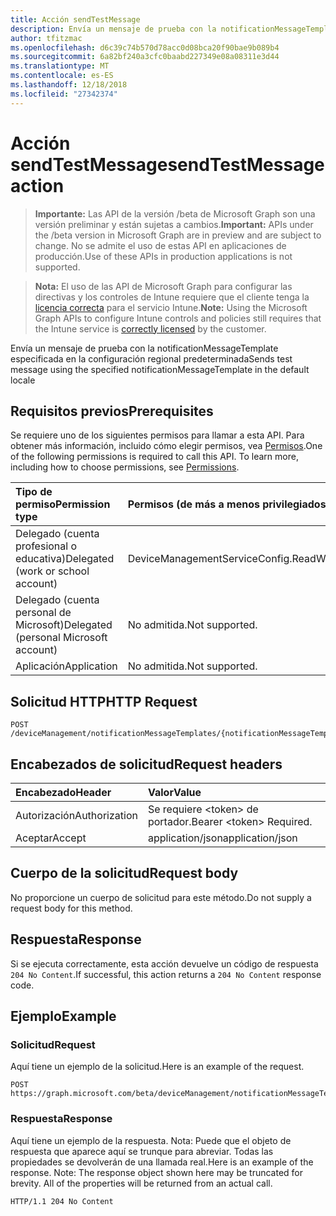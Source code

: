 ```yaml
---
title: Acción sendTestMessage
description: Envía un mensaje de prueba con la notificationMessageTemplate especificada en la configuración regional predeterminada
author: tfitzmac
ms.openlocfilehash: d6c39c74b570d78acc0d08bca20f90bae9b089b4
ms.sourcegitcommit: 6a82bf240a3cfc0baabd227349e08a08311e3d44
ms.translationtype: MT
ms.contentlocale: es-ES
ms.lasthandoff: 12/18/2018
ms.locfileid: "27342374"
---
```

# <a name="sendtestmessage-action"></a><span data-ttu-id="d4509-103">Acción sendTestMessage</span><span class="sxs-lookup"><span data-stu-id="d4509-103">sendTestMessage action</span></span>

> <span data-ttu-id="d4509-104">**Importante:** Las API de la versión /beta de Microsoft Graph son una versión preliminar y están sujetas a cambios.</span><span class="sxs-lookup"><span data-stu-id="d4509-104">**Important:** APIs under the /beta version in Microsoft Graph are in preview and are subject to change.</span></span> <span data-ttu-id="d4509-105">No se admite el uso de estas API en aplicaciones de producción.</span><span class="sxs-lookup"><span data-stu-id="d4509-105">Use of these APIs in production applications is not supported.</span></span>

> <span data-ttu-id="d4509-106">**Nota:** El uso de las API de Microsoft Graph para configurar las directivas y los controles de Intune requiere que el cliente tenga la [licencia correcta](https://go.microsoft.com/fwlink/?linkid=839381) para el servicio Intune.</span><span class="sxs-lookup"><span data-stu-id="d4509-106">**Note:** Using the Microsoft Graph APIs to configure Intune controls and policies still requires that the Intune service is [correctly licensed](https://go.microsoft.com/fwlink/?linkid=839381) by the customer.</span></span>

<span data-ttu-id="d4509-107">Envía un mensaje de prueba con la notificationMessageTemplate especificada en la configuración regional predeterminada</span><span class="sxs-lookup"><span data-stu-id="d4509-107">Sends test message using the specified notificationMessageTemplate in the default locale</span></span>
## <a name="prerequisites"></a><span data-ttu-id="d4509-108">Requisitos previos</span><span class="sxs-lookup"><span data-stu-id="d4509-108">Prerequisites</span></span>
<span data-ttu-id="d4509-p102">Se requiere uno de los siguientes permisos para llamar a esta API. Para obtener más información, incluido cómo elegir permisos, vea [Permisos](/graph/permissions-reference).</span><span class="sxs-lookup"><span data-stu-id="d4509-p102">One of the following permissions is required to call this API. To learn more, including how to choose permissions, see [Permissions](/graph/permissions-reference).</span></span>

|<span data-ttu-id="d4509-111">Tipo de permiso</span><span class="sxs-lookup"><span data-stu-id="d4509-111">Permission type</span></span>|<span data-ttu-id="d4509-112">Permisos (de más a menos privilegiados)</span><span class="sxs-lookup"><span data-stu-id="d4509-112">Permissions (from most to least privileged)</span></span>|
|:---|:---|
|<span data-ttu-id="d4509-113">Delegado (cuenta profesional o educativa)</span><span class="sxs-lookup"><span data-stu-id="d4509-113">Delegated (work or school account)</span></span>|<span data-ttu-id="d4509-114">DeviceManagementServiceConfig.ReadWrite.All</span><span class="sxs-lookup"><span data-stu-id="d4509-114">DeviceManagementServiceConfig.ReadWrite.All</span></span>|
|<span data-ttu-id="d4509-115">Delegado (cuenta personal de Microsoft)</span><span class="sxs-lookup"><span data-stu-id="d4509-115">Delegated (personal Microsoft account)</span></span>|<span data-ttu-id="d4509-116">No admitida.</span><span class="sxs-lookup"><span data-stu-id="d4509-116">Not supported.</span></span>|
|<span data-ttu-id="d4509-117">Aplicación</span><span class="sxs-lookup"><span data-stu-id="d4509-117">Application</span></span>|<span data-ttu-id="d4509-118">No admitida.</span><span class="sxs-lookup"><span data-stu-id="d4509-118">Not supported.</span></span>|

## <a name="http-request"></a><span data-ttu-id="d4509-119">Solicitud HTTP</span><span class="sxs-lookup"><span data-stu-id="d4509-119">HTTP Request</span></span>
<!-- {
  "blockType": "ignored"
}
-->
``` http
POST /deviceManagement/notificationMessageTemplates/{notificationMessageTemplateId}/sendTestMessage
```

## <a name="request-headers"></a><span data-ttu-id="d4509-120">Encabezados de solicitud</span><span class="sxs-lookup"><span data-stu-id="d4509-120">Request headers</span></span>
|<span data-ttu-id="d4509-121">Encabezado</span><span class="sxs-lookup"><span data-stu-id="d4509-121">Header</span></span>|<span data-ttu-id="d4509-122">Valor</span><span class="sxs-lookup"><span data-stu-id="d4509-122">Value</span></span>|
|:---|:---|
|<span data-ttu-id="d4509-123">Autorización</span><span class="sxs-lookup"><span data-stu-id="d4509-123">Authorization</span></span>|<span data-ttu-id="d4509-124">Se requiere &lt;token&gt; de portador.</span><span class="sxs-lookup"><span data-stu-id="d4509-124">Bearer &lt;token&gt; Required.</span></span>|
|<span data-ttu-id="d4509-125">Aceptar</span><span class="sxs-lookup"><span data-stu-id="d4509-125">Accept</span></span>|<span data-ttu-id="d4509-126">application/json</span><span class="sxs-lookup"><span data-stu-id="d4509-126">application/json</span></span>|

## <a name="request-body"></a><span data-ttu-id="d4509-127">Cuerpo de la solicitud</span><span class="sxs-lookup"><span data-stu-id="d4509-127">Request body</span></span>
<span data-ttu-id="d4509-128">No proporcione un cuerpo de solicitud para este método.</span><span class="sxs-lookup"><span data-stu-id="d4509-128">Do not supply a request body for this method.</span></span>

## <a name="response"></a><span data-ttu-id="d4509-129">Respuesta</span><span class="sxs-lookup"><span data-stu-id="d4509-129">Response</span></span>
<span data-ttu-id="d4509-130">Si se ejecuta correctamente, esta acción devuelve un código de respuesta `204 No Content`.</span><span class="sxs-lookup"><span data-stu-id="d4509-130">If successful, this action returns a `204 No Content` response code.</span></span>

## <a name="example"></a><span data-ttu-id="d4509-131">Ejemplo</span><span class="sxs-lookup"><span data-stu-id="d4509-131">Example</span></span>
### <a name="request"></a><span data-ttu-id="d4509-132">Solicitud</span><span class="sxs-lookup"><span data-stu-id="d4509-132">Request</span></span>
<span data-ttu-id="d4509-133">Aquí tiene un ejemplo de la solicitud.</span><span class="sxs-lookup"><span data-stu-id="d4509-133">Here is an example of the request.</span></span>
``` http
POST https://graph.microsoft.com/beta/deviceManagement/notificationMessageTemplates/{notificationMessageTemplateId}/sendTestMessage
```

### <a name="response"></a><span data-ttu-id="d4509-134">Respuesta</span><span class="sxs-lookup"><span data-stu-id="d4509-134">Response</span></span>
<span data-ttu-id="d4509-p103">Aquí tiene un ejemplo de la respuesta. Nota: Puede que el objeto de respuesta que aparece aquí se trunque para abreviar. Todas las propiedades se devolverán de una llamada real.</span><span class="sxs-lookup"><span data-stu-id="d4509-p103">Here is an example of the response. Note: The response object shown here may be truncated for brevity. All of the properties will be returned from an actual call.</span></span>
``` http
HTTP/1.1 204 No Content
```





